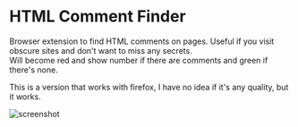 # HTML Comment Finder
Browser extension to find HTML comments on pages. Useful if you visit obscure sites and don't want to miss any secrets.  
Will become red and show number if there are comments and green if there's none.  

This is a version that works with firefox, I have no idea if it's any quality, but it works.
  
![screenshot](https://lune.dimden.dev/14a7b0587d.png)  
